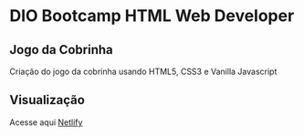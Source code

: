 # DIO Bootcamp HTML Web Developer

## Jogo da Cobrinha

Criação do jogo da cobrinha usando HTML5, CSS3 e Vanilla Javascript

## Visualização
Acesse aqui [Netlify](https://choosealicense.com/licenses/mit/)